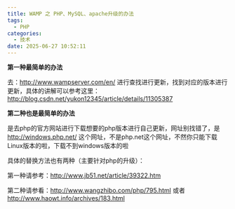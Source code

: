 ```yaml
---
title: WAMP 之 PHP、MySQL、apache升级的办法
tags:
  - PHP
categories:
  - 技术
date: 2025-06-27 10:52:11
---
```


**第一种最简单的办法**

去：http://www.wampserver.com/en/ 进行查找进行更新，找到对应的版本进行更新，具体的讲解可以参考这里：http://blog.csdn.net/yukon12345/article/details/11305387

**第二种也是最简单的办法**

是去php的官方网站进行下载想要的php版本进行自己更新，网址别找错了，是<http://windows.php.net/> 这个网址，不是php.net这个网址，不然你只能下载Linux版本的啦，下载不到windows版本的啦

具体的替换方法也有两种（主要针对php的升级）：

第一种请参考：http://www.jb51.net/article/39322.htm

第二种请参看：http://www.wangzhibo.com/php/795.html 或者 http://www.haowt.info/archives/183.html

